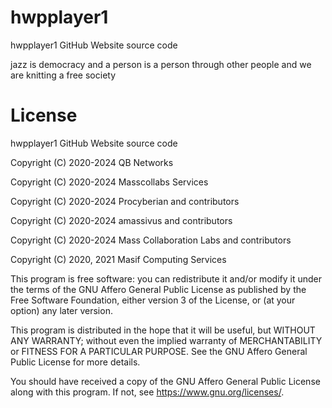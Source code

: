 # hwpplayer1

hwpplayer1 GitHub Website source code

jazz is democracy and a person is a person through other people and we are knitting a free society 

# License

hwpplayer1 GitHub Website source code

Copyright (C) 2020-2024 QB Networks

Copyright (C) 2020-2024 Masscollabs Services

Copyright (C) 2020-2024 Procyberian and contributors

Copyright (C) 2020-2024 amassivus and contributors

Copyright (C) 2020-2024 Mass Collaboration Labs and contributors

Copyright (C) 2020, 2021 Masif Computing Services

This program is free software: you can redistribute it and/or modify
it under the terms of the GNU Affero General Public License as published
by the Free Software Foundation, either version 3 of the License, or
(at your option) any later version.

This program is distributed in the hope that it will be useful,
but WITHOUT ANY WARRANTY; without even the implied warranty of
MERCHANTABILITY or FITNESS FOR A PARTICULAR PURPOSE.  See the
GNU Affero General Public License for more details.

You should have received a copy of the GNU Affero General Public License
along with this program.  If not, see <https://www.gnu.org/licenses/>.


